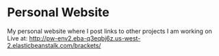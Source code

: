 # Personal Website

My personal website where I post links to other projects I am working on\
Live at: http://pw-env2.eba-q3eqbj6z.us-west-2.elasticbeanstalk.com/brackets/
